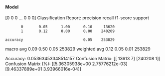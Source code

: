 #### Model
[0 0 0 ... 0 0 0]
Classification Report:
              precision    recall  f1-score   support

           0       0.05      1.00      0.10     13620
           1       0.12      0.00      0.00    240209

    accuracy                           0.05    253829
   macro avg       0.09      0.50      0.05    253829
weighted avg       0.12      0.05      0.01    253829

Accuracy: 0.05363453348514157
Confusion Matrix:
[[ 13613      7]
 [240208      1]]
Confusion Matrix (%):
[[5.36305938e+00 2.75776212e-03]
 [9.46337889e+01 3.93966016e-04]]
